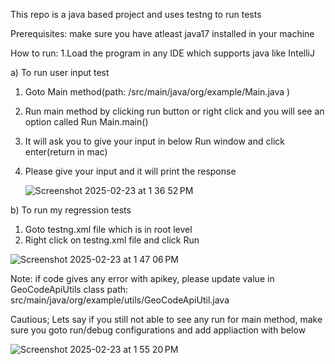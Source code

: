 This repo is a java based project and uses testng to run tests

Prerequisites: make sure you have atleast java17 installed in your machine

How to run:
1.Load the program in any IDE which supports java like IntelliJ

 a) To run user input test
 
 1) Goto Main method(path: /src/main/java/org/example/Main.java )
 2) Run main method by clicking run button or right click and you will see an option called Run Main.main()
 3) It will ask you to give your input in below Run window and click enter(return in mac)
 4) Please give your input and it will print the response

    ![Screenshot 2025-02-23 at 1 36 52 PM](https://github.com/user-attachments/assets/668896d9-6fb2-4189-b01e-4d36deab7a8f)


 b) To run my regression tests
 
 1) Goto testng.xml file which is in root level
 2) Right click on testng.xml file and click Run

 
 ![Screenshot 2025-02-23 at 1 47 06 PM](https://github.com/user-attachments/assets/a5101186-e068-4b74-ad6c-db75c26e544d)

Note: if code gives any error with apikey, please update value in  GeoCodeApiUtils class
path: src/main/java/org/example/utils/GeoCodeApiUtil.java


 Cautious;
Lets say if you still not able to see any run for main method, make sure you goto run/debug configurations and add appliaction with below 

![Screenshot 2025-02-23 at 1 55 20 PM](https://github.com/user-attachments/assets/6a51f54b-68e6-463c-9152-8fd29cb14274)



